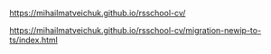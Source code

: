 https://mihailmatveichuk.github.io/rsschool-cv/

https://mihailmatveichuk.github.io/rsschool-cv/migration-newip-to-ts/index.html
